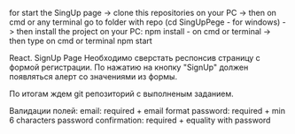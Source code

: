 ﻿for start the SingUp page ->
clone this repositories on your PC ->
then on cmd or any terminal go to folder with repo (cd SingUpPege - for windows) ->
then install the project on your PC: npm install - on cmd or terminal ->
then type on cmd or terminal npm start


React. SignUp Page
Необходимо сверстать респонсив страницу c формой регистрации.
По нажатию на кнопку "SignUp" должен появляться алерт со значениями из формы.

По итогам ждем git репозиторий с выполненым заданием.

Валидации полей:
email: required + email format
password: required + min 6 characters
password confirmation: required + equality with password



